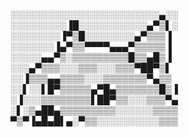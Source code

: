   ░░░░░░░░░░░░░░░░░░░░░░░░▄░░
  ░░░░░░░░░▐█░░░░░░░░░░░▄▀▒▌░
  ░░░░░░░░▐▀▒█░░░░░░░░▄▀▒▒▒▐
  ░░░░░░░▐▄▀▒▒▀▀▀▀▄▄▄▀▒▒▒▒▒▐
  ░░░░░▄▄▀▒░▒▒▒▒▒▒▒▒▒█▒▒▄█▒▐
  ░░░▄▀▒▒▒░░░▒▒▒░░░▒▒▒▀██▀▒▌
  ░░▐▒▒▒▄▄▒▒▒▒░░░▒▒▒▒▒▒▒▀▄▒▒
  ░░▌░░▌█▀▒▒▒▒▒▄▀█▄▒▒▒▒▒▒▒█▒▐
  ░▐░░░▒▒▒▒▒▒▒▒▌██▀▒▒░░░▒▒▒▀▄
  ░▌░▒▄██▄▒▒▒▒▒▒▒▒▒░░░░░░▒▒▒▒
  ▀▒▀▐▄█▄█▌▄░▀▒▒░░░░░░░░░░▒▒▒

